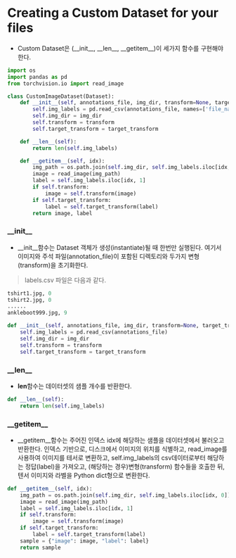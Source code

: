 # Creating a Custom Dataset for your files

- Custom Dataset은 (\_\_init\_\_, \_\_len\_\_, \_\_getitem\_\_)이 세가지 함수를 구현해야한다.

```python
import os
import pandas as pd
from torchvision.io import read_image

class CustomImageDataset(Dataset):
    def __init__(self, annotations_file, img_dir, transform=None, target_transform=None):
        self.img_labels = pd.read_csv(annotations_file, names=['file_name', 'label'])
        self.img_dir = img_dir
        self.transform = transform
        self.target_transform = target_transform

    def __len__(self):
        return len(self.img_labels)

    def __getitem__(self, idx):
        img_path = os.path.join(self.img_dir, self.img_labels.iloc[idx, 0])
        image = read_image(img_path)
        label = self.img_labels.iloc[idx, 1]
        if self.transform:
            image = self.transform(image)
        if self.target_transform:
            label = self.target_transform(label)
        return image, label
```

### \_\_init\_\_

- \_\_init\_\_함수는 Dataset 객체가 생성(instantiate)될 때 한번만 실행된다. 여기서 이미지와 주석 파일(annotation_file)이 포함된 디렉토리와 두가지 변형(transform)을 초기화한다.

> labels.csv 파일은 다음과 같다.

```python
tshirt1.jpg, 0
tshirt2.jpg, 0
......
ankleboot999.jpg, 9
```

```python
def __init__(self, annotations_file, img_dir, transform=None, target_transform=None):
    self.img_labels = pd.read_csv(annotations_file)
    self.img_dir = img_dir
    self.transform = transform
    self.target_transform = target_transform
```

### \_\_len\_\_

- **len**함수는 데이터셋의 샘플 개수를 반환한다.

```python
def __len__(self):
    return len(self.img_labels)
```

### \_\_getitem\_\_

- \_\_getitem\_\_함수는 주어진 인덱스 idx에 해당하는 샘플을 데이터셋에서 불러오고 반환한다. 인덱스 기반으로, 디스크에서 이미지의 위치를 식별하고, read_image를 사용하여 이미지를 테서로 변환하고, self.img_labels의 csv데이터로부터 해당하는 정답(label)을 가져오고, (해당하는 경우)변형(transform) 함수들을 호출한 뒤, 텐서 이미지와 라벨을 Python dict형으로 변환한다.

```python
def __getitem__(self, idx):
    img_path = os.path.join(self.img_dir, self.img_labels.iloc[idx, 0])
    image = read_image(img_path)
    label = self.img_labels.iloc[idx, 1]
    if self.transform:
        image = self.transform(image)
    if self.target_transform:
        label = self.target_transform(label)
    sample = {"image": image, "label": label}
    return sample
```
